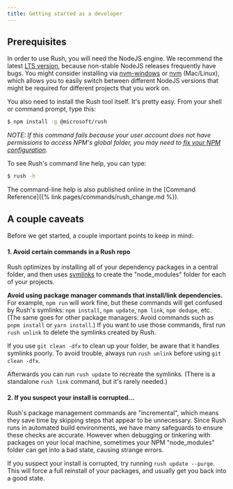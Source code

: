 ```yaml
---
title: Getting started as a developer
---
```


## Prerequisites

In order to use Rush, you will need the NodeJS engine.  We recommend the latest [LTS version](https://nodejs.org/en/download/releases/), because non-stable NodeJS releases frequently have bugs.  You might consider installing via [nvm-windows](https://github.com/coreybutler/nvm-windows) or [nvm](https://github.com/creationix/nvm) (Mac/Linux), which allows you to easily switch between different NodeJS versions that might be required for different projects that you work on.

You also need to install the Rush tool itself.  It's pretty easy.  From your shell or command prompt, type this:

```sh
$ npm install -g @microsoft/rush
```

*NOTE: If this command fails because your user account does not have permissions to access NPM's global folder, you may need to [fix your NPM configuration](https://docs.npmjs.com/getting-started/fixing-npm-permissions).*

To see Rush's command line help, you can type:

```sh
$ rush -h
```

The command-line help is also published online in the [Command Reference]({% link pages/commands/rush_change.md %}).

## A couple caveats

Before we get started, a couple important points to keep in mind:

#### 1. Avoid certain commands in a Rush repo

Rush optimizes by installing all of your dependency packages in a central folder, and then uses [symlinks](https://en.wikipedia.org/wiki/Symbolic_link) to create the "node_modules" folder for each of your projects.

**Avoid using package manager commands that install/link dependencies.**  For example, `npm run` will work fine, but these commands will get confused by Rush's symlinks: `npm install`, `npm update`, `npm link`, `npm dedupe`, etc.  (The same goes for other package managers: Avoid commands such as `pnpm install` or `yarn install`.)  If you want to use those commands, first run `rush unlink` to delete the symlinks created by Rush.

If you use `git clean -dfx` to clean up your folder, be aware that it handles symlinks poorly.  To avoid trouble, always run `rush unlink` before using `git clean -dfx`.

Afterwards you can run `rush update` to recreate the symlinks.  (There is a standalone `rush link` command, but it's rarely needed.)


#### 2. If you suspect your install is corrupted...

Rush's package management commands are "incremental", which means they save time by skipping steps that appear to be unnecessary.  Since Rush runs in automated build environments, we have many safeguards to ensure these checks are accurate.  However when debugging or tinkering with packages on your local machine, sometimes your NPM "node_modules" folder can get into a bad state, causing strange errors.

If you suspect your install is corrupted, try running `rush update --purge`.  This will force a full reinstall of your packages, and usually get you back into a good state.
